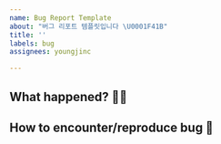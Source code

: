 ```yaml
---
name: Bug Report Template
about: "버그 리포트 템플릿입니다 \U0001F41B"
title: ''
labels: bug
assignees: youngjinc

---
```


## What happened? 🤷‍♀️

## How to encounter/reproduce bug 🐛
